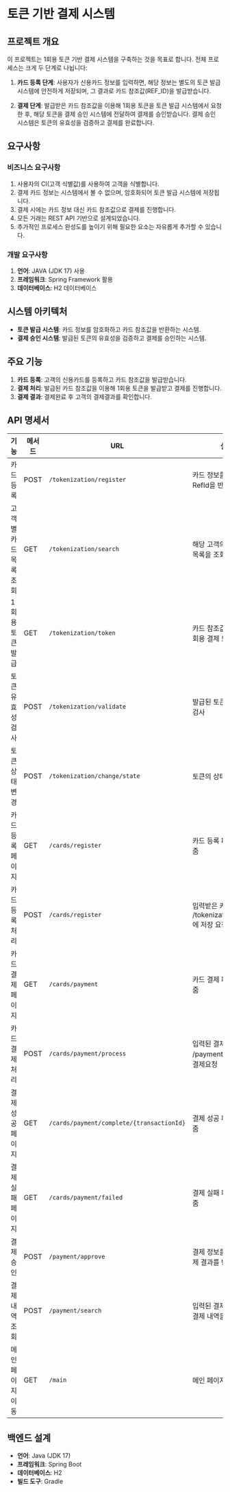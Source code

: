 # 토큰 기반 결제 시스템

## 프로젝트 개요

이 프로젝트는 1회용 토큰 기반 결제 시스템을 구축하는 것을 목표로 합니다. 전체 프로세스는 크게 두 단계로 나뉩니다:

1. **카드 등록 단계**: 사용자가 신용카드 정보를 입력하면, 해당 정보는 별도의 토큰 발급 시스템에 안전하게 저장되며, 그 결과로 카드 참조값(REF_ID)을 발급받습니다.
   
2. **결제 단계**: 발급받은 카드 참조값을 이용해 1회용 토큰을 토큰 발급 시스템에서 요청한 후, 해당 토큰을 결제 승인 시스템에 전달하여 결제를 승인받습니다. 결제 승인 시스템은 토큰의 유효성을 검증하고 결제를 완료합니다.

## 요구사항

### 비즈니스 요구사항
1. 사용자의 CI(고객 식별값)를 사용하여 고객을 식별합니다.
2. 결제 카드 정보는 시스템에서 볼 수 없으며, 암호화되어 토큰 발급 시스템에 저장됩니다.
3. 결제 시에는 카드 정보 대신 카드 참조값으로 결제를 진행합니다.
4. 모든 거래는 REST API 기반으로 설계되었습니다.
5. 추가적인 프로세스 완성도를 높이기 위해 필요한 요소는 자유롭게 추가할 수 있습니다.

### 개발 요구사항
1. **언어**: JAVA (JDK 17) 사용
2. **프레임워크**: Spring Framework 활용
3. **데이터베이스**: H2 데이터베이스

## 시스템 아키텍처

- **토큰 발급 시스템**: 카드 정보를 암호화하고 카드 참조값을 반환하는 시스템.
- **결제 승인 시스템**: 발급된 토큰의 유효성을 검증하고 결제를 승인하는 시스템.

## 주요 기능

1. **카드 등록**: 고객의 신용카드를 등록하고 카드 참조값을 발급받습니다.
2. **결제 처리**: 발급된 카드 참조값을 이용해 1회용 토큰을 발급받고 결제를 진행합니다.
3. **결제 결과**: 결제완료 후 고객의 결제결과를 확인합니다.

## API 명세서

| 기능                    | 메서드  | URL                                | 설명                                       |
|-------------------------|---------|------------------------------------|--------------------------------------------|
| 카드 등록                | POST    | `/tokenization/register`           | 카드 정보를 등록하고 RefId을 반환 |
| 고객별 카드 목록 조회    | GET     | `/tokenization/search`             | 해당 고객의 등록된 카드 목록을 조회          |
| 1회용 토큰 발급          | GET     | `/tokenization/token`              | 카드 참조값을 이용해 1회용 결제 토큰을 발급 |
| 토큰 유효성 검사         | POST    | `/tokenization/validate`           | 발급된 토큰의 유효성을 검사                 |
| 토큰 상태 변경           | POST    | `/tokenization/change/state`       | 토큰의 상태를 변경                          |
| 카드 등록 페이지         | GET     | `/cards/register`                  | 카드 등록 페이지를 보여줌                   |
| 카드 등록 처리           | POST    | `/cards/register`                  | 입력받은 카드 정보를 /tokenization/register에 저장 요청 |
| 카드 결제 페이지         | GET     | `/cards/payment`                   | 카드 결제 페이지를 보여줌                   |
| 카드 결제 처리           | POST    | `/cards/payment/process`           | 입력된 결제 정보를 /payment/approve에 결제요청        |
| 결제 성공 페이지         | GET     | `/cards/payment/complete/{transactionId}` | 결제 성공 페이지를 보여줌                    |
| 결제 실패 페이지         | GET     | `/cards/payment/failed`            | 결제 실패 페이지를 보여줌                   |
| 결제 승인                | POST    | `/payment/approve`                 | 결제 정보를 승인하고 결제 결과를 반환        |
| 결제 내역 조회           | POST    | `/payment/search`                  | 입력된 결제 내역 ID로 결제 내역을 조회       |
| 메인 페이지 이동         | GET     | `/main`                            | 메인 페이지로 이동                          |


## 백엔드 설계
- **언어**: Java (JDK 17)
- **프레임워크**: Spring Boot
- **데이터베이스**: H2
- **빌드 도구**: Gradle
